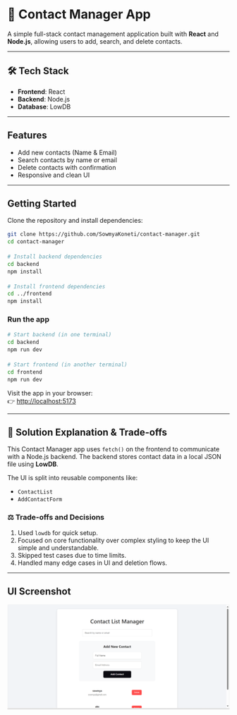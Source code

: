 # 📇 Contact Manager App

A simple full-stack contact management application built with **React** and **Node.js**, allowing users to add, search, and delete contacts.

---

## 🛠️ Tech Stack

- **Frontend**: React
- **Backend**: Node.js 
- **Database**: LowDB 

---

##  Features

- Add new contacts (Name & Email)
- Search contacts by name or email
- Delete contacts with confirmation
- Responsive and clean UI

---

##  Getting Started

Clone the repository and install dependencies:

```bash
git clone https://github.com/SowmyaKoneti/contact-manager.git
cd contact-manager

# Install backend dependencies
cd backend
npm install

# Install frontend dependencies
cd ../frontend
npm install
```

### Run the app

```bash
# Start backend (in one terminal)
cd backend
npm run dev

# Start frontend (in another terminal)
cd frontend
npm run dev
```

Visit the app in your browser:  
👉 [http://localhost:5173](http://localhost:5173)

---

## 🧠 Solution Explanation & Trade-offs

This Contact Manager app uses `fetch()` on the frontend to communicate with a Node.js backend. The backend stores contact data in a local JSON file using **LowDB**.

The UI is split into reusable components like:

- `ContactList`
- `AddContactForm`

### ⚖️ Trade-offs and Decisions

1.  Used `lowdb` for quick setup.
2.  Focused on core functionality over complex styling to keep the UI simple and understandable.
3.  Skipped test cases due to time limits.
5. Handled many edge cases in UI and deletion flows.
---


## UI Screenshot

![Home](image.png)
